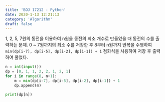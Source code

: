 ```yaml
---
title: 'BOJ 17212 - Python'
date: 2020-1-13 12:21:13
category: 'Algorithm'
draft: false
---
```

1, 2, 5, 7원의 동전을 이용하여 n원을 동전의 최소 개수로 만들었을 때 동전의 수를 출력하는 문제. 0 ~ 7원까지의 최소 수를 저장한 후 8부터 n원까지 반복을 수행하여 `min(dp[i-7], dp[i-5], dp[i-2], dp[i-1]) + 1` 점화식을 사용하여 저장 후 출력하여 풀었다.
```python
n = int(input())
dp = [0, 1, 1, 2, 2, 1, 2, 1]
for i in range(8, n+1):
    m = min(dp[i-7], dp[i-5], dp[i-2], dp[i-1]) + 1
    dp.append(m)

print(dp[n])

```